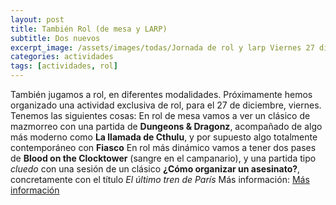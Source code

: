 ```yaml
---
layout: post
title: También Rol (de mesa y LARP)
subtitle: Dos nuevos 
excerpt_image: /assets/images/todas/Jornada de rol y larp Viernes 27 diciembre a partir de las 1800 ECJ Almendralejo.png
categories: actividades
tags: [actividades, rol]
---
```

También jugamos a rol, en diferentes modalidades. Próximamente hemos organizado una actividad exclusiva de rol, para el 27 de diciembre, viernes. Tenemos las siguientes cosas:
En rol de mesa vamos a ver un clásico de mazmorreo con una partida de <b>Dungeons & Dragonz</b>, acompañado de algo más moderno como <b>La llamada de Cthulu</b>, y por supuesto algo totalmente contemporáneo con <b>Fiasco</b>
En rol más dinámico vamos a tener dos pases de <b>Blood on the Clocktower</b> (sangre en el campanario), y una partida tipo <i>cluedo</i> con una sesión de un clásico <b>¿Cómo organizar un asesinato?</b>, concretamente con el título <i>El último tren de París</i>
Más información: [Más información](https://esportonludico.com/rol27diciembre.html)
